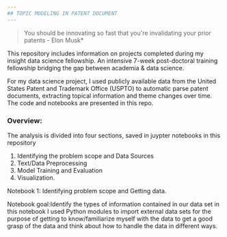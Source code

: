 ```yaml
---
## TOPIC MODELING IN PATENT DOCUMENT
---
```

> You should be innovating so fast that you're invalidating your prior patents - Elon Musk*

This repository includes information on projects completed during my insight data science fellowship. An  intensive 7-week post-doctoral training fellowship bridging the gap between academia & data science. 

For my data science project, I used publicly available data from the United States Patent and Trademark Office (USPTO) to automatic parse patent documents, extracting topical information and theme changes over time. The code and notebooks are presented in this repo.

### Overview:

The analysis is divided into four sections, saved in juypter notebooks in this repository
1. Identifying the problem scope and Data Sources
2. Text/Data Preprocessing
3. Model Training and Evaluation
4. Visualization. 

Notebook 1:  Identifying problem scope and Getting data.

Notebook goal:Identify the types of information contained in our data set in this notebook I used Python modules to import external data sets for the purpose of getting to know/familiarize myself with the data to get a good grasp of the data and think about how to handle the data in different ways. 
